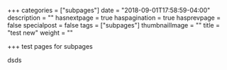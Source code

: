 +++
categories = ["subpages"]
date = "2018-09-01T17:58:59-04:00"
description = ""
hasnextpage = true
haspagination = true
hasprevpage = false
specialpost = false
tags = ["subpages"]
thumbnailImage = ""
title = "test new"
weight = ""

+++
test pages for subpages

dsds